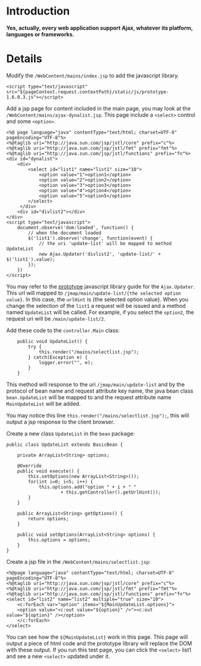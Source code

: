 # Introduction #

**Yes, actually, every web application support Ajax, whatever its platform, languages or frameworks.**


# Details #

Modify the `/WebContent/mains/index.jsp` to add the javascript library.
```
<script type="text/javascript" src="${pageContext.request.contextPath}/static/js/prototype-1.6.0.3.js"></script>
```

Add a jsp page for content included in the main page, you may look at the `/WebContent/mains/ajax-dynalist.jsp`. This page include a `<select>` control and some `<option>`.
```
<%@ page language="java" contentType="text/html; charset=UTF-8" pageEncoding="UTF-8"%>
<%@taglib uri="http://java.sun.com/jsp/jstl/core" prefix="c"%>
<%@taglib uri="http://java.sun.com/jsp/jstl/fmt" prefix="fmt"%>
<%@taglib uri="http://java.sun.com/jsp/jstl/functions" prefix="fn"%>
<div id="dynalist">
    <div>
        <select id="list1" name="list1" size="10">
            <option value="1">option1</option>
            <option value="2">option2</option>
            <option value="3">option3</option>
            <option value="4">option4</option>
            <option value="5">option5</option>
        </select>
     </div>
    <div id="divlist2"></div>
</div>
<script type="text/javascript">
    document.observe('dom:loaded', function() {
        // when the document loaded
        $('list1').observe('change', function(event) {
            // the uri 'update-list' will be mapped to method UpdateList
            new Ajax.Updater('divlist2', 'update-list/' + $('list1').value);
        });
    })
</script>
```

You may refer to the [prototype](http://prototypejs.org) javascript library guide for the `Ajax.Updater`. This url will mapped to `/jmap/main/update-list/{the selected option value}`. In this case, the `urlHint` is {the selected option value}. When you change the selection of the `list1` a request will be issued and a method named `UpdateList` will be called. For example, if you select the `option2`, the request uri will be `/main/update-list/2`.

Add these code to the `controller.Main` class:
```
    public void UpdateList() {
        try {
            this.render("/mains/selectlist.jsp");
        } catch(Exception e) {
            logger.error("", e);
        }
    }
```
This method will response to the uri `/jmap/main/update-list` and by the protocol of bean name and request attribute key name, the java bean class `bean.UpdateList` will be mapped to and the request attribute name `MainUpdateList` will be added.

You may notice this line `this.render("/mains/selectlist.jsp");`, this will output a jsp response to the client browser.

Create a new class `UpdateList` in the `bean` package:
```
public class UpdateList extends BasicBean {

    private ArrayList<String> options;
    
    @Override
    public void execute() {
        this.setOptions(new ArrayList<String>());
        for(int i=0; i<5; i++) {
            this.options.add("option " + i + " " 
                    + this.getController().getUrlHint());
        }
    }

    public ArrayList<String> getOptions() {
        return options;
    }

    public void setOptions(ArrayList<String> options) {
        this.options = options;
    }
}
```

Create a jsp file in the `/WebContent/mains/selectlist.jsp`:
```
<%@page language="java" contentType="text/html; charset=UTF-8" pageEncoding="UTF-8"%>
<%@taglib uri="http://java.sun.com/jsp/jstl/core" prefix="c"%>
<%@taglib uri="http://java.sun.com/jsp/jstl/fmt" prefix="fmt"%>
<%@taglib uri="http://java.sun.com/jsp/jstl/functions" prefix="fn"%>
<select id="list2" name="list2" multiple="true" size="10">
    <c:forEach var="option" items="${MainUpdateList.options}">
    <option value="<c:out value="${option}" />"><c:out value="${option}" /></option>
    </c:forEach>
</select>
```
You can see how the `${MainUpdateList}` work in this page. This page will output a piece of html code and the prototype library will replace the DOM with these output. If you run this test page, you can click the `<select>` list1 and see a new `<select>` updated under it.